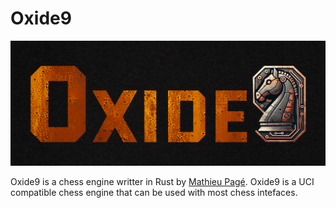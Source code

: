 # Oxide9

<p align="center">
  <img src="https://github.com/mathmoi/oxide9/blob/master/assets/images/Oxide9-large.png?raw=true" alt="m8">
</p>

Oxide9 is a chess engine writter in Rust by [Mathieu Pagé](https://www.mathieupage.com). Oxide9 is a UCI compatible chess engine that can be used with most chess intefaces.